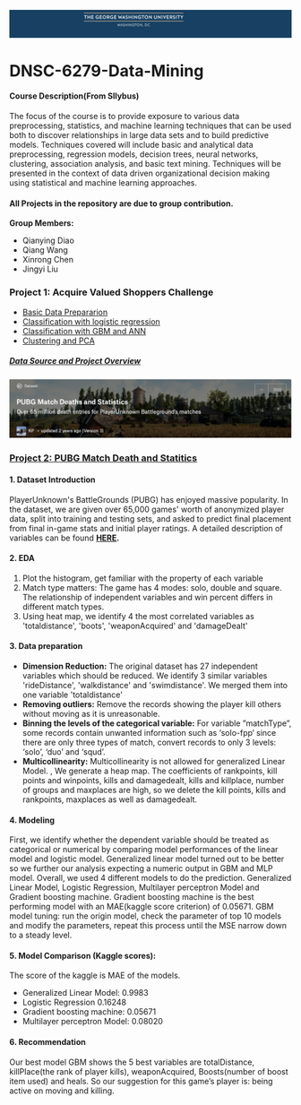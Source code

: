 ![GWU cover](https://github.com/Abby7LIU/DNSC-6211-Programming-for-Business-Analytics/blob/master/GWU.png)
# DNSC-6279-Data-Mining                            
#### Course Description(From Sllybus)
The focus of the course is to provide  exposure to various data preprocessing, statistics, and machine learning techniques that can be used both to discover relationships in large data sets and to build predictive models. Techniques covered will include basic and analytical data preprocessing, regression models, decision trees, neural networks, clustering, association analysis, and basic text mining. Techniques will be presented in the context of data driven organizational decision making using statistical and machine learning approaches.

#### All Projects in the repository are due to group contribution.  
__Group Members:__ 
- Qianying Diao 
- Qiang Wang
- Xinrong Chen
- Jingyi Liu

### Project 1: Acquire Valued Shoppers Challenge
- [Basic Data Prepararion](https://github.com/Abby7LIU/DNSC-6279-Data-Mining/blob/master/A01.ipynb)
- [Classification with logistic regression](https://github.com/Abby7LIU/DNSC-6279-Data-Mining/blob/master/A02.ipynb)
- [Classification with GBM and ANN](https://github.com/Abby7LIU/DNSC-6279-Data-Mining/blob/master/A03.ipynb)
- [Clustering and PCA](https://github.com/Abby7LIU/DNSC-6279-Data-Mining/blob/master/A04.ipynb)

##### [Data Source and Project Overview](https://www.kaggle.com/c/acquire-valued-shoppers-challenge/data)
![PUBG](https://github.com/Abby7LIU/DNSC-6279-Data-Mining/blob/master/PUBG.png)
### [Project 2: PUBG Match Death and Statitics](https://github.com/Abby7LIU/DNSC-6279-Data-Mining/edit/master/README.md)
#### 1. Dataset Introduction
PlayerUnknown's BattleGrounds (PUBG) has enjoyed massive popularity. In the dataset, we are given over 65,000 games' worth of anonymized player data, split into training and testing sets, and asked to predict final placement from final in-game stats and initial player ratings. A detailed description of variables can be found __[HERE](https://www.kaggle.com/skihikingkevin/pubg-match-deaths).__
#### 2. EDA
1. Plot the histogram, get familiar with the property of each variable
2. Match type matters: The game has 4 modes: solo, double and square. The relationship of independent variables and win percent differs in different match types. 
3. Using heat map, we identify 4 the most correlated variables as 'totaldistance', 'boots', 'weaponAcquired' and 'damageDealt'
#### 3. Data preparation
- __Dimension Reduction:__  The original dataset has 27 independent variables which should be reduced. We identify 3 similar variables 'rideDistance', 'walkdistance' and 'swimdistance'. We merged them into one variable 'totaldistance'
- __Removing outliers:__  Remove the records showing the player kill others without moving as it is unreasonable.
- __Binning the levels of the categorical variable:__  For variable ”matchType”, some records contain unwanted information such as ‘solo-fpp‘ since there are only three types of match, convert records to only 3 levels: ‘solo’, ‘duo’ and ‘squd’.
- __Multicollinearity:__  Multicollinearity is not allowed for  generalized Linear Model. , We generate a heap map.  The coefficients of rankpoints, kill points and winpoints, kills and damagedealt, kills and killplace, number of groups and maxplaces are high, so we delete the kill points, kills and rankpoints, maxplaces as well as damagedealt.
#### 4. Modeling
First, we identify whether the dependent variable should be treated as categorical or numerical by comparing model performances of the linear model and logistic model. Generalized linear model turned out to be better so we further our analysis expecting a numeric output in GBM and MLP model.
Overall, we used 4 different models to do the prediction. Generalized Linear Model, Logistic Regression, Multilayer perceptron Model and  Gradient boosting machine. Gradient boosting machine is the best performing model with an MAE(kaggle score criterion) of 0.05671.
GBM model tuning: run the origin model, check the parameter of top 10 models and modify the parameters, repeat this process until the MSE narrow down to a steady level.
#### 5. Model Comparison (Kaggle scores):
The score of the kaggle is MAE of the models. 
- Generalized Linear Model: 0.9983
- Logistic Regression 0.16248
- Gradient boosting machine: 0.05671
- Multilayer perceptron Model: 0.08020
#### 6. Recommendation
Our best model GBM shows the 5 best variables are totalDistance, killPlace(the rank of player kills), weaponAcquired, Boosts(number of boost item used) and heals.
So our suggestion for this game’s player is: being active on moving and killing.
